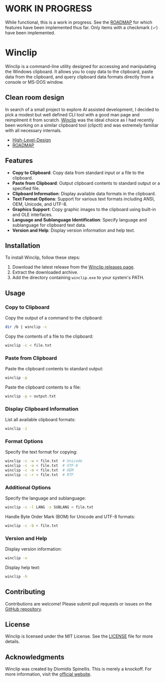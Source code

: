 # WORK IN PROGRESS

While functional, this is a work in progress.  See the [ROADMAP](ROADMAP.md) for which features have been implemented thus far.  Only items with a checkmark (✓) have been implemented.

# Winclip

Winclip is a command-line utility designed for accessing and manipulating the Windows clipboard. It allows you to copy data to the clipboard, paste data from the clipboard, and query clipboard data formats directly from a console or MS-DOS window.

## Clean room design

In search of a small project to explore AI assisted development, I decided to pick a modest but well defined CLI tool with a good man page and reimplment it from scratch.  [Winclip](https://www.spinellis.gr/sw/outwit/winclip.html) was the ideal choice as I had recently been working on a similar clipboard tool (clipctl) and was extremely familiar with all necessary internals.  

- [High-Level-Design](High-Level-Design.md)
- [ROADMAP](ROADMAP.md)
  
## Features

- **Copy to Clipboard**: Copy data from standard input or a file to the clipboard.
- **Paste from Clipboard**: Output clipboard contents to standard output or a specified file.
- **Clipboard Information**: Display available data formats in the clipboard.
- **Text Format Options**: Support for various text formats including ANSI, OEM, Unicode, and UTF-8.
- **Graphics Support**: Copy graphic images to the clipboard using built-in and OLE interfaces.
- **Language and Sublanguage Identification**: Specify language and sublanguage for clipboard text data.
- **Version and Help**: Display version information and help text.

## Installation

To install Winclip, follow these steps:

1. Download the latest release from the [Winclip releases page](https://www.spinellis.gr/sw/outwit/winclip.html).
2. Extract the downloaded archive.
3. Add the directory containing `winclip.exe` to your system's PATH.

## Usage

### Copy to Clipboard

Copy the output of a command to the clipboard:
```sh
dir /b | winclip -c
```

Copy the contents of a file to the clipboard:
```sh
winclip -c < file.txt
```

### Paste from Clipboard

Paste the clipboard contents to standard output:
```sh
winclip -p
```

Paste the clipboard contents to a file:
```sh
winclip -p > output.txt
```

### Display Clipboard Information

List all available clipboard formats:
```sh
winclip -i
```

### Format Options

Specify the text format for copying:
```sh
winclip -c -w < file.txt  # Unicode
winclip -c -u < file.txt  # UTF-8
winclip -c -m < file.txt  # OEM
winclip -c -r < file.txt  # RTF
```

### Additional Options

Specify the language and sublanguage:
```sh
winclip -c -l LANG -s SUBLANG < file.txt
```

Handle Byte Order Mark (BOM) for Unicode and UTF-8 formats:
```sh
winclip -c -b < file.txt
```

### Version and Help

Display version information:
```sh
winclip -v
```

Display help text:
```sh
winclip -h
```

## Contributing

Contributions are welcome! Please submit pull requests or issues on the [GitHub repository](https://github.com/yourusername/winclip).

## License

Winclip is licensed under the MIT License. See the [LICENSE](LICENSE) file for more details.

## Acknowledgments

Winclip was created by Diomidis Spinellis.  This is merely a knockoff.  For more information, visit the [official website](https://www.spinellis.gr/sw/outwit/winclip.html).
